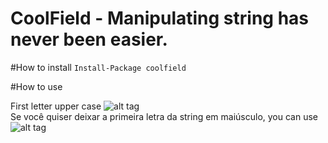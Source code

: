 # CoolField - Manipulating string has never been easier.

#How to install
```Install-Package coolfield```

#How to use

First letter upper case
![alt tag](https://s10.postimg.org/kt5xvb461/upperCaseFirst.png)
<br/>
Se você quiser deixar a primeira letra da string em maiúsculo, you can use
![alt tag](https://s10.postimg.org/8ft3oeehl/upperCaseFirstCode.png)
